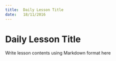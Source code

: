 ```yaml
---
title:  Daily Lesson Title
date:   18/11/2016
---
```


# Daily Lesson Title

Write lesson contents using Markdown format here